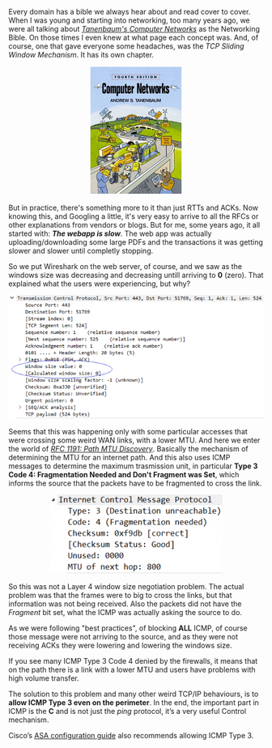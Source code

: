 Every domain has a bible we always hear about and read cover to cover. When I was young and starting into networking, too many years ago, we were all talking about [*Tanenbaum's Computer Networks*](https://www.amazon.com/Computer-Networks-4th-Andrew-Tanenbaum/dp/0130661023/ref=pd_lpo_sbs_14_t_0?_encoding=UTF8&psc=1&refRID=55BYF0116DMXVHFS1CA9) as the Networking Bible.
On those times I even knew at what page each concept was. And, of course, one that gave everyone some headaches, was the *TCP Sliding Window Mechanism*. It has its own chapter. 

<p align="center">
  <img alt="Tanenbaum Computer Networks" src="https://github.com/rorutza/Blog/blob/master/images/ComputerNetworks.png">
</p>

But in practice, there's something more to it than just RTTs and ACKs. Now knowing this, and Googling a little, it's very easy to arrive to all the RFCs or other explanations from vendors or blogs. But for me, some years ago, it all started with: **_The webapp is slow_**. The web app was actually uploading/downloading some large PDFs and the transactions it was getting slower and slower until completly stopping. 

So we put Wireshark on the web server, of course, and we saw as the windows size was decreasing and decreasing untill arriving to **0** (zero). That explained what the users were experiencing, but why?

<p align="center">
  <img alt="Wireshark TCP Window Size 0" src="https://github.com/rorutza/Blog/blob/master/images/WindowSize0.png">
</p>

Seems that this was happening only with some particular accesses that were crossing some weird WAN links, with a lower MTU. And here we enter the world of [_RFC 1191: Path MTU Discovery_](http://www.ietf.org/rfc/rfc1191.txt). Basically the mechanism of determining the MTU for an internet path. And this also uses ICMP messages to determine the maximum trasmission unit, in particular **Type 3 Code 4: Fragmentation Needed and Don't Fragment was Set**, which informs the source that the packets have to be fragmented to cross the link.

<p align="center">
  <img alt="Wireshark ICMP Type 3 Code 4" src="https://github.com/rorutza/Blog/blob/master/images/ICMP34.png ">
</p>

So this was not a Layer 4 window size negotiation problem. The actual problem was that the frames were to big to cross the links, but that information was not being received. Also the packets did not have the _Fragment_ bit set, what the ICMP was actually asking the source to do.

As we were following "best practices", of blocking **ALL** ICMP, of course those message were not arriving to the source, and as they were not receiving ACKs they were lowering and lowering the windows size.

If you see many ICMP Type 3 Code 4 denied by the firewalls, it means that on the path there is a link with a lower MTU and users have problems with high volume transfer. 

The solution to this problem and many other weird TCP/IP behaviours, is to **allow ICMP Type 3 even on the perimeter**. In the end, the important part in ICMP is the **C** and is not just the _ping_ protocol, it’s a very useful Control mechanism.

Cisco’s [ASA configuration guide](https://www.cisco.com/c/en/us/td/docs/security/asa/asa84/configuration/guide/asa_84_cli_config/access_management.html#wp1268102) also recommends allowing ICMP Type 3.
